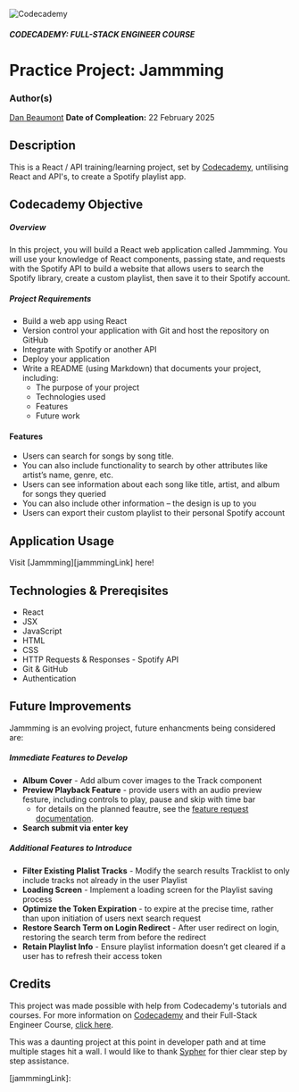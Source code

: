 ![Codecademy](https://www.codecademy.com/favicon.ico)

##### CODECADEMY: FULL-STACK ENGINEER COURSE

Practice Project: Jammming
=================================================

### Author(s)
[Dan Beaumont](https://github.com/BeaumontDan)
**Date of Compleation:** 22 February 2025

## Description

This is a React / API training/learning project, set by [Codecademy][codecademy], untilising React and API's, to create a Spotify playlist app.

## Codecademy Objective


##### Overview

In this project, you will build a React web application called Jammming. You will use your knowledge of React components, passing state, and requests with the Spotify API to build a website that allows users to search the Spotify library, create a custom playlist, then save it to their Spotify account.

##### Project Requirements

* Build a web app using React
* Version control your application with Git and host the repository on GitHub
* Integrate with Spotify or another API
* Deploy your application
* Write a README (using Markdown) that documents your project, including:
    - The purpose of your project
    - Technologies used
    - Features
    - Future work

#### Features

- Users can search for songs by song title.
- You can also include functionality to search by other attributes like artist’s name, genre, etc.
- Users can see information about each song like title, artist, and album for songs they queried
- You can also include other information – the design is up to you
- Users can export their custom playlist to their personal Spotify account


## Application Usage

Visit [Jammming][jammmingLink] here!


## Technologies & Prereqisites

- React
- JSX
- JavaScript
- HTML
- CSS
- HTTP Requests & Responses - Spotify API
- Git & GitHub
- Authentication

## Future Improvements

Jammming is an evolving project, future enhancments being considered are:

##### Immediate Features to Develop

 - **Album Cover** - Add album cover images to the Track component
 - **Preview Playback Feature** - provide users with an audio preview festure, including controls to play, pause and skip with time bar
    - for details on the planned feautre, see the [feature request documentation][playbackRequest].
- **Search submit via enter key**

##### Additional Features to Introduce

- **Filter Existing Plalist Tracks** - Modify the search results Tracklist to only include tracks not already in the user Playlist
- **Loading Screen** - Implement a loading screen for the Playlist saving process
- **Optimize the Token Expiration** - to expire at the precise time, rather than upon initiation of users next search request
- **Restore Search Term on Login Redirect** - After user redirect on login, restoring the search term from before the redirect
- **Retain Playlist Info** - Ensure playlist information doesn’t get cleared if a user has to refresh their access token



## Credits

This project was made possible with help from Codecademy's tutorials and courses. For more information on [Codecademy][codecademy] and their Full-Stack Engineer Course, [click here][fullstackcourse].

This was a daunting project at this point in developer path and at time multiple stages hit a wall. I would like to thank [Sypher](https://github.com/Sypher12233) for thier clear step by step assistance.

[codecademy]: https://www.codecademy.com/
[playbackRequest]: https://docs.google.com/document/d/1rh94Sjg0oloCQLz1yexBnm-Q0AumW8opOqk8d6Cr90w/edit?usp=sharing
[fullstackcourse]: https://www.codecademy.com/learn/paths/full-stack-engineer-career-path
[jammmingLink]: 